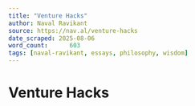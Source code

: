 ```yaml
---
title: "Venture Hacks"
author: Naval Ravikant
source: https://nav.al/venture-hacks
date_scraped: 2025-08-06
word_count:      603
tags: [naval-ravikant, essays, philosophy, wisdom]
---
```


# Venture Hacks

